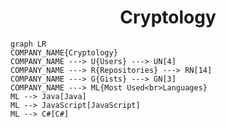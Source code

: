 <h1 align="center">Cryptology</h1>

```mermaid
graph LR
COMPANY_NAME{Cryptology}
COMPANY_NAME ---> U{Users} ---> UN[4]
COMPANY_NAME ---> R{Repositories} ---> RN[14]
COMPANY_NAME ---> G{Gists} ---> GN[3]
COMPANY_NAME ---> ML{Most Used<br>Languages}
ML --> Java[Java]
ML --> JavaScript[JavaScript]
ML --> C#[C#]
```
